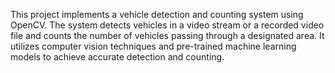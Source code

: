 This project implements a vehicle detection and counting system using OpenCV. The system detects vehicles in a video stream or a recorded video file and counts the number of vehicles passing through a designated area. It utilizes computer vision techniques and pre-trained machine learning models to achieve accurate detection and counting.
